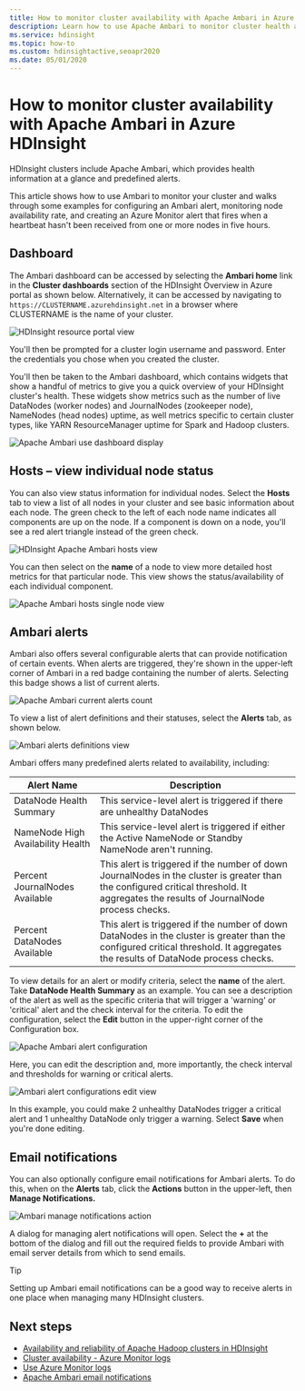 ```yaml
---
title: How to monitor cluster availability with Apache Ambari in Azure HDInsight
description: Learn how to use Apache Ambari to monitor cluster health and availability.
ms.service: hdinsight
ms.topic: how-to
ms.custom: hdinsightactive,seoapr2020
ms.date: 05/01/2020
---
```


# How to monitor cluster availability with Apache Ambari in Azure HDInsight

HDInsight clusters include Apache Ambari, which provides health information at a glance and predefined alerts.

This article shows how to use Ambari to monitor your cluster and walks through some examples for configuring an Ambari alert, monitoring node availability rate, and creating an Azure Monitor alert that fires when a heartbeat hasn't been received from one or more nodes in five hours.

## Dashboard

The Ambari dashboard can be accessed by selecting the **Ambari home** link in the **Cluster dashboards** section of the HDInsight Overview in Azure portal as shown below. Alternatively, it can be accessed by navigating to `https://CLUSTERNAME.azurehdinsight.net` in a browser where CLUSTERNAME is the name of your cluster.

![HDInsight resource portal view](media/hdinsight-cluster-availability/azure-portal-dashboard-ambari.png)

You'll then be prompted for a cluster login username and password. Enter the credentials you chose when you created the cluster.

You'll then be taken to the Ambari dashboard, which contains widgets that show a handful of metrics to give you a quick overview of your HDInsight cluster's health. These widgets show metrics such as the number of live DataNodes (worker nodes) and JournalNodes (zookeeper node), NameNodes (head nodes) uptime, as well metrics specific to certain cluster types, like YARN ResourceManager uptime for
Spark and Hadoop clusters.

![Apache Ambari use dashboard display](media/hdinsight-cluster-availability/apache-ambari-dashboard.png)

## Hosts – view individual node status

You can also view status information for individual nodes. Select the **Hosts** tab to view a list of all nodes in your cluster and see basic information about each node. The green check to the left of each node name indicates all components are up on the node. If a component is down on a node, you'll see a red alert triangle instead of the green check.

![HDInsight Apache Ambari hosts view](media/hdinsight-cluster-availability/apache-ambari-hosts1.png)

You can then select on the **name** of a node to view more detailed host metrics for that particular node. This view shows the status/availability of each individual component.

![Apache Ambari hosts single node view](media/hdinsight-cluster-availability/apache-ambari-hosts-node.png)

## Ambari alerts

Ambari also offers several configurable alerts that can provide notification of certain events. When alerts are triggered, they're shown in the upper-left corner of Ambari in a red badge containing the number of alerts. Selecting this badge shows a list of current alerts.

![Apache Ambari current alerts count](media/hdinsight-cluster-availability/apache-ambari-alerts.png)

To view a list of alert definitions and their statuses, select the **Alerts** tab, as shown below.

![Ambari alerts definitions view](media/hdinsight-cluster-availability/ambari-alerts-definitions.png)

Ambari offers many predefined alerts related to availability, including:

| Alert Name                        | Description   |
|---|---|
| DataNode Health Summary           | This service-level alert is triggered if there are unhealthy DataNodes|
| NameNode High Availability Health | This service-level alert is triggered if either the Active NameNode or Standby NameNode aren't running.|
| Percent JournalNodes Available    | This alert is triggered if the number of down JournalNodes in the cluster is greater than the configured critical threshold. It aggregates the results of JournalNode process checks. |
| Percent DataNodes Available       | This alert is triggered if the number of down DataNodes in the cluster is greater than the configured critical threshold. It aggregates the results of DataNode process checks.|


To view details for an alert or modify criteria, select the **name** of the alert. Take **DataNode Health Summary** as an example. You can see a description of the alert as well as the specific criteria that will trigger a 'warning' or 'critical' alert and the check interval for the criteria. To edit the configuration, select the **Edit** button in the upper-right corner of the Configuration box.

![Apache Ambari alert configuration](media/hdinsight-cluster-availability/ambari-alert-configuration.png)

Here, you can edit the description and, more importantly, the check interval and thresholds for warning or critical alerts.

![Ambari alert configurations edit view](media/hdinsight-cluster-availability/ambari-alert-configuration-edit.png)

In this example, you could make 2 unhealthy DataNodes trigger a critical alert and 1 unhealthy DataNode only trigger a warning. Select **Save** when you're done editing.

## Email notifications

You can also optionally configure email notifications for Ambari alerts. To do this, when on the **Alerts** tab, click the **Actions** button in the upper-left, then **Manage Notifications.**

![Ambari manage notifications action](media/hdinsight-cluster-availability/ambari-manage-notifications.png)

A dialog for managing alert notifications will open. Select the **+** at the bottom of the dialog and fill out the required fields to provide Ambari with email server details from which to send emails.

> [!TIP]
> Setting up Ambari email notifications can be a good way to receive alerts in one place when managing many HDInsight clusters.

## Next steps

- [Availability and reliability of Apache Hadoop clusters in HDInsight](./hdinsight-business-continuity.md)
- [Cluster availability - Azure Monitor logs](./cluster-availability-monitor-logs.md)
- [Use Azure Monitor logs](hdinsight-hadoop-oms-log-analytics-tutorial.md)
- [Apache Ambari email notifications](apache-ambari-email.md)
